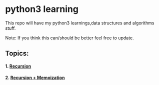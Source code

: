 # python3 learning
This repo will have my python3 learnings,data structures and algorithms  stuff.

Note: If you think this can/should be better feel free to update.


## Topics:

#### 1. [Recursion](https://github.com/nitishvu/python3_stuff/tree/master/Recursion)   

#### 2. [Recursion + Memoization](https://github.com/nitishvu/python3_stuff/tree/master/Recursion/fibonacci.py)   

